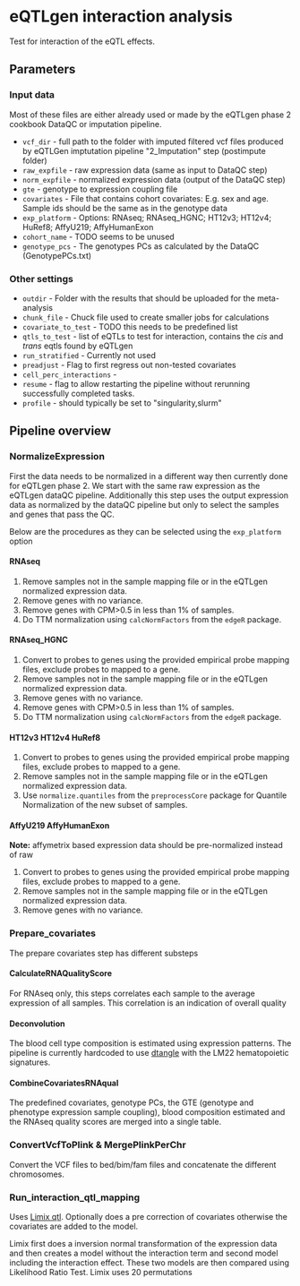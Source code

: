 # eQTLgen interaction analysis

Test for interaction of the eQTL effects.

## Parameters

### Input data

Most of these files are either already used or made by the eQTLgen phase 2 cookbook DataQC or imputation pipeline.

- `vcf_dir` - full path to the folder with imputed filtered vcf files produced by eQTLGen imptutation pipeline "2_Imputation" step (postimpute folder)
- `raw_expfile` - raw expression data (same as input to DataQC step)
- `norm_expfile` - normalized expression data (output of the DataQC step)
- `gte` - genotype to expression coupling file
- `covariates` - File that contains cohort covariates: E.g. sex and age. Sample ids should be the same as in the genotype data
- `exp_platform` - Options: RNAseq; RNAseq_HGNC; HT12v3; HT12v4; HuRef8; AffyU219; AffyHumanExon
- `cohort_name` - TODO seems to be unused
- `genotype_pcs` - The genotypes PCs as calculated by the DataQC (GenotypePCs.txt)

### Other settings

- `outdir` - Folder with the results that should be uploaded for the meta-analysis
- `chunk_file` - Chuck file used to create smaller jobs for calculations
- `covariate_to_test` - TODO this needs to be predefined list
- `qtls_to_test` - list of eQTLs to test for interaction, contains the *cis* and *trans* eqtls found by eQTLgen
- `run_stratified` - Currently not used
- `preadjust` - Flag to first regress out non-tested covariates
- `cell_perc_interactions` -
- `resume` - flag to allow restarting the pipeline without rerunning successfully completed tasks.
- `profile` - should typically be set to "singularity,slurm"

## Pipeline overview

### NormalizeExpression
First the data needs to be normalized in a different way then currently done for eQTLgen phase 2.
We start with the same raw expression as the eQTLgen dataQC pipeline. Additionally this step uses
the output expression data as normalized by the dataQC pipeline but only to select the samples and
genes that pass the QC.

Below are the procedures as they can be selected using the `exp_platform` option

#### RNAseq

1. Remove samples not in the sample mapping file or in the eQTLgen normalized expression data.
2. Remove genes with no variance.
3. Remove genes with CPM>0.5 in less than 1% of samples.
4. Do TTM normalization using `calcNormFactors` from the `edgeR` package.

#### RNAseq_HGNC

1. Convert to probes to genes using the provided empirical probe mapping files, exclude probes to mapped to a gene.
2. Remove samples not in the sample mapping file or in the eQTLgen normalized expression data.
3. Remove genes with no variance.
4. Remove genes with CPM>0.5 in less than 1% of samples.
5. Do TTM normalization using `calcNormFactors` from the `edgeR` package.

#### HT12v3 HT12v4 HuRef8

1. Convert to probes to genes using the provided empirical probe mapping files, exclude probes to mapped to a gene.
2. Remove samples not in the sample mapping file or in the eQTLgen normalized expression data.
3. Use `normalize.quantiles` from the `preprocessCore` package for Quantile Normalization of the new subset of samples.

#### AffyU219 AffyHumanExon

**Note:** affymetrix based expression data should be pre-normalized instead of raw

1. Convert to probes to genes using the provided empirical probe mapping files, exclude probes to mapped to a gene.
2. Remove samples not in the sample mapping file or in the eQTLgen normalized expression data.
3. Remove genes with no variance.

### Prepare_covariates
The prepare covariates step has different substeps

#### CalculateRNAQualityScore
For RNAseq only, this steps correlates each sample to the average expression of all samples. This 
correlation is an indication of overall quality

#### Deconvolution
The blood cell type composition is estimated using expression patterns. The pipeline is currently
hardcoded to use [dtangle](https://gjhunt.github.io/dtangle/) with the LM22 hematopoietic signatures.

#### CombineCovariatesRNAqual
The predefined covariates, genotype PCs, the GTE (genotype and phenotype expression sample coupling),
blood composition estimated and the RNAseq quality scores are merged into a single table.

### ConvertVcfToPlink & MergePlinkPerChr
Convert the VCF files to bed/bim/fam files and concatenate the different chromosomes. 

### Run_interaction_qtl_mapping
Uses [Limix qtl](https://github.com/single-cell-genetics/limix_qtl?tab=readme-ov-file). 
Optionally does a pre correction of covariates otherwise the covariates are added to the model.

Limix first does a inversion normal transformation of the expression data and then creates a model 
without the interaction term and second model including the interaction effect. 
These two models are then compared using Likelihood Ratio Test. Limix uses 20 permutations 
